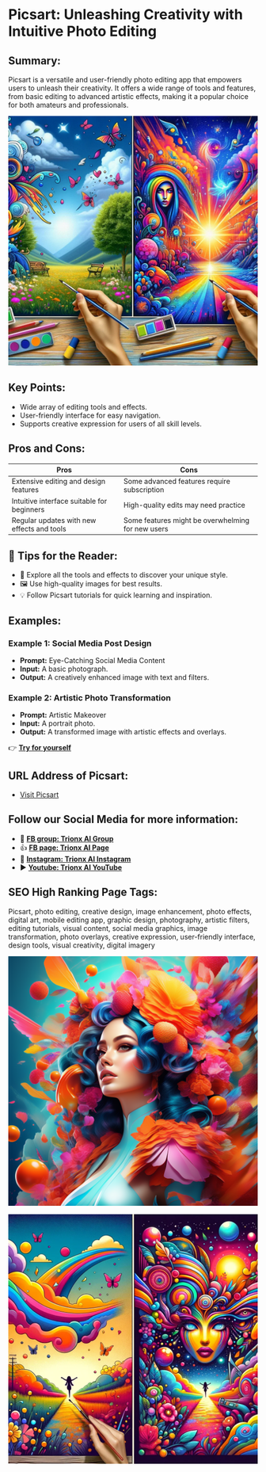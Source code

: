 

# Picsart: Unleashing Creativity with Intuitive Photo Editing

## Summary:
Picsart is a versatile and user-friendly photo editing app that empowers users to unleash their creativity. It offers a wide range of tools and features, from basic editing to advanced artistic effects, making it a popular choice for both amateurs and professionals.

![Alt text](<picsart 2.webp>)

## Key Points:
- Wide array of editing tools and effects.
- User-friendly interface for easy navigation.
- Supports creative expression for users of all skill levels.

## Pros and Cons:

| Pros                                   | Cons                                     |
|----------------------------------------|------------------------------------------|
| Extensive editing and design features  | Some advanced features require subscription |
| Intuitive interface suitable for beginners | High-quality edits may need practice   |
| Regular updates with new effects and tools | Some features might be overwhelming for new users |

## 🌟 Tips for the Reader:
- 🎨 Explore all the tools and effects to discover your unique style.
- 🖼️ Use high-quality images for best results.
- 💡 Follow Picsart tutorials for quick learning and inspiration.

## Examples:

### Example 1: Social Media Post Design
- **Prompt:** Eye-Catching Social Media Content
- **Input:** A basic photograph.
- **Output:** A creatively enhanced image with text and filters.

### Example 2: Artistic Photo Transformation
- **Prompt:** Artistic Makeover
- **Input:** A portrait photo.
- **Output:** A transformed image with artistic effects and overlays.

👉 <a href="https://picsart.com/" target="_blank"><b>Try for yourself</b></a>

## URL Address of Picsart:
- <a href="https://picsart.com/" target="_blank" rel="noopener noreferrer">Visit Picsart</a>

## Follow our Social Media for more information:
- 📘 <a href="https://www.facebook.com/groups/trionxai" target="_blank"><b>FB group: Trionx AI Group</b></a>
- 👍 <a href="https://www.facebook.com/ai.trionxai" target="_blank"><b>FB page: Trionx AI Page</b></a>
- 📸 <a href="https://www.instagram.com/trionxai/" target="_blank"><b>Instagram: Trionx AI Instagram</b></a>
- ▶️ <a href="https://www.youtube.com/@robotdocs/" target="_blank"><b>Youtube: Trionx AI YouTube</b></a>



## SEO High Ranking Page Tags:
Picsart, photo editing, creative design, image enhancement, photo effects, digital art, mobile editing app, graphic design, photography, artistic filters, editing tutorials, visual content, social media graphics, image transformation, photo overlays, creative expression, user-friendly interface, design tools, visual creativity, digital imagery


![Alt text](picart.webp)

![Alt text](<picsart 1.webp>)